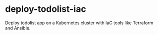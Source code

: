 # deploy-todolist-iac
Deploy todolist app on a Kubernetes cluster with IaC tools like Terraform and Ansible.
